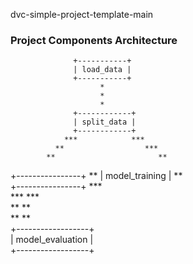 dvc-simple-project-template-main


### Project Components Architecture

                  +-----------+           
                  | load_data |           
                  +-----------+           
                        *                 
                        *                 
                        *                 
                  +------------+          
                  | split_data |          
                  +------------+          
                ***            ***        
              **                  ***     
            **                       **   
+----------------+                     ** 
| model_training |                   **   
+----------------+                ***     
                ***            ***        
                   **        **           
                     **    **             
              +------------------+        
              | model_evaluation |        
              +------------------+        
